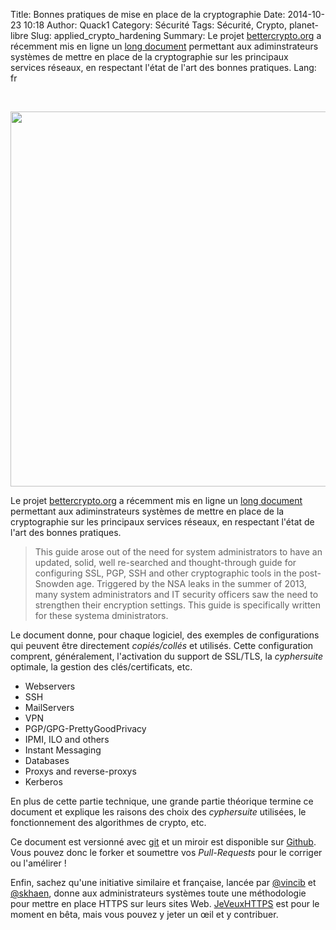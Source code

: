 Title: Bonnes pratiques de mise en place de la cryptographie
Date: 2014-10-23 10:18
Author: Quack1
Category: Sécurité
Tags: Sécurité, Crypto, planet-libre
Slug: applied_crypto_hardening
Summary: Le projet [bettercrypto.org](https://bettercrypto.org "BetterCrypto⸱org") a récemment mis en ligne un [long document](https://bettercrypto.org/static/applied-crypto-hardening.pdf "applied-crypto-hardening.pdf") permettant aux adiminstrateurs systèmes de mettre en place de la cryptographie sur les principaux services réseaux, en respectant l'état de l'art des bonnes pratiques.
Lang: fr

&nbsp;

<div align=center><a href="/upload/bettercrypto.org.png"><img src="/upload/bettercrypto.org.png" width="600" align=center /></a></div>

Le projet [bettercrypto.org](https://bettercrypto.org "BetterCrypto⸱org") a récemment mis en ligne un [long document](https://bettercrypto.org/static/applied-crypto-hardening.pdf "applied-crypto-hardening.pdf") permettant aux adiminstrateurs systèmes de mettre en place de la cryptographie sur les principaux services réseaux, en respectant l'état de l'art des bonnes pratiques.

> This guide arose out of the need for system administrators to have an updated, solid, well re-searched and thought-through guide for configuring SSL, PGP, SSH and other cryptographic tools in the post-Snowden age. Triggered by the NSA leaks in the summer of 2013, many system administrators and IT security officers saw the need to strengthen their encryption settings. This guide is specifically written for these systema dministrators.

Le document donne, pour chaque logiciel, des exemples de configurations qui peuvent être directement _copiés/collés_ et utilisés. Cette configuration comprent, généralement, l'activation du support de SSL/TLS, la _cyphersuite_ optimale, la gestion des clés/certificats, etc.

- Webservers
- SSH
- MailServers
- VPN
- PGP/GPG-PrettyGoodPrivacy
- IPMI, ILO and others
- Instant Messaging
- Databases
- Proxys and reverse-proxys
- Kerberos

En plus de cette partie technique, une grande partie théorique termine ce document et explique les raisons des choix des _cyphersuite_ utilisées, le fonctionnement des algorithmes de crypto, etc.

Ce document est versionné avec [git](/tags/git.html "Tag : git") et un miroir est disponible sur [Github](https://github.com/BetterCrypto/Applied-Crypto-Hardening "BetterCrypto/Applied-Crypto-Hardening on GitHub"). Vous pouvez donc le forker et soumettre vos _Pull-Requests_ pour le corriger ou l'amélirer !

Enfin, sachez qu'une initiative similaire et française, lancée par [@vincib](https://twitter.com/vincib) et [@skhaen](https://twitter.com/skhaen), donne aux administrateurs systèmes toute une méthodologie pour mettre en place HTTPS sur leurs sites Web. [JeVeuxHTTPS](https://www.jeveuxhttps.fr/Accueil "JeVeuxHTTPS") est pour le moment en bêta, mais vous pouvez y jeter un œil et y contribuer.

